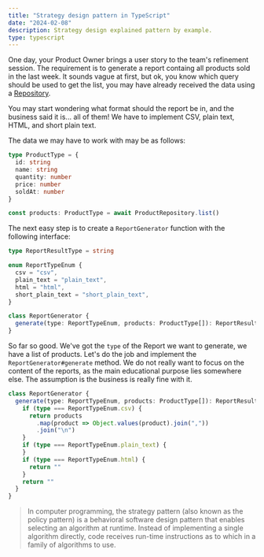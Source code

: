 ```yaml
---
title: "Strategy design pattern in TypeScript"
date: "2024-02-08"
description: Strategy design explained pattern by example.
type: typescript
---
```


One day, your Product Owner brings a user story to the team's refinement session.
The requirement is to generate a report containg all products sold in the last week.
It sounds vague at first, but ok, you know which query should be used to get the list, you may have already received the data using a [Repository](https://learn.microsoft.com/en-us/dotnet/architecture/microservices/microservice-ddd-cqrs-patterns/infrastructure-persistence-layer-design#the-repository-pattern).

You may start wondering what format should the report be in, and the business said it is... all of them!
We have to implement CSV, plain text, HTML, and short plain text.

The data we may have to work with may be as follows:

```typescript
type ProductType = {
  id: string
  name: string
  quantity: number
  price: number
  soldAt: number
}

const products: ProductType = await ProductRepository.list()
```

The next easy step is to create a `ReportGenerator` function with the following interface:

```typescript
type ReportResultType = string

enum ReportTypeEnum {
  csv = "csv",
  plain_text = "plain_text",
  html = "html",
  short_plain_text = "short_plain_text",
}

class ReportGenerator {
  generate(type: ReportTypeEnum, products: ProductType[]): ReportResultType {}
}
```

So far so good. We've got the `type` of the Report we want to generate, we have a list of products. Let's do the job and implement the `ReportGenerator#generate` method. We do not really want to focus on the content of the reports, as the main educational purpose lies somewhere else. The assumption is the business is really fine with it.

```typescript
class ReportGenerator {
  generate(type: ReportTypeEnum, products: ProductType[]): ReportResultType {
    if (type === ReportTypeEnum.csv) {
      return products
        .map(product => Object.values(product).join(","))
        .join("\n")
    }
    if (type === ReportTypeEnum.plain_text) {
    }
    if (type === ReportTypeEnum.html) {
      return ""
    }
    return ""
  }
}
```

> In computer programming, the strategy pattern (also known as the policy pattern) is a behavioral software design pattern that enables selecting an algorithm at runtime. Instead of implementing a single algorithm directly, code receives run-time instructions as to which in a family of algorithms to use.
